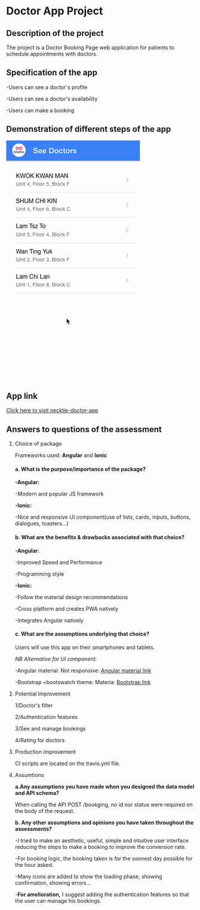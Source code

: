 


# Doctor App Project



<h2>Description of the project</h2>
The project is a Doctor Booking Page web application for patients to schedule appointments with doctors.

<h2>Specification of the app</h2>

-Users can see a doctor's profile

-Users can see a doctor's availability

-Users can make a booking

<h2>Demonstration of different steps of the app</h2>


![Demonstration](./images/screen.gif) 


<h2>App link</h2>


[Click here to visit necktie-doctor-app](https://necktie-doctor-app.web.app/doctor)


 


<h2>Answers to questions of the assessment</h2>

<ol>
<li>Choice of package</li>


Frameworks used: **Angular** and **Ionic**

<h4>a. What is the purpose/importance of the package?</h4>

**-Angular:**


-Modern and popular JS framework


**-Ionic:**


-Nice and responsive UI component(use of lists, cards, inputs, buttons, dialogues, toasters...)

<h4>b. What are the benefits & drawbacks associated with that choice?</h4>

**-Angular:**


-Improved Speed and Performance


-Programming style


**-Ionic:**


-Follow the material design recommendations


-Cross platform and creates PWA natively


-Integrates Angular natively

<h4>c. What are the assumptions underlying that choice?</h4>


Users will use this app on their smartphones and tablets.

*NB
Alternative for UI component:* 


-Angular material: Not responsive: [Angular material link](https://material.angular.io/components/categories)


-Bootstrap +bootswatch theme: Materia:  [Bootstrap link](https://bootswatch.com/materia/)


<li>Potential Improvement</li>


1/Doctor's filter


2/Authentication features


3/See and manage bookings


4/Rating for doctors

<li>Production improvement</li>


CI scripts are located on the travis.yml file.

<li>Assumtions</li>

**a.Any assumptions you have made when you designed the data model and API
schema?**


When calling the API POST /bookging, no id nor status were required on the body of the request.

**b. Any other assumptions and opinions you have taken throughout the assessments?**


-I tried to make an aesthetic, useful, simple and intuitive user interface reducing the steps to make a booking to improve the conversion rate.


-For booking logic, the booking taken is for the soonest day possible for the hour asked.


-Many icons are added to show the loading phase, showing confirmation, showing errors...

-**For amelioration,** I suggest adding the authentication features so that the user can manage his bookings.
